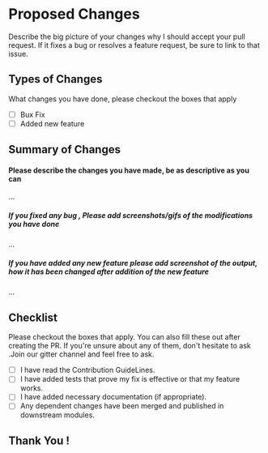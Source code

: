 
# Proposed Changes


Describe the big picture of your changes  why I should accept your pull request. If it fixes a bug or resolves a feature request, be sure to link to that issue.


## Types of Changes
What changes you have done, please  checkout  the boxes that apply

- [ ] Bux Fix
- [ ] Added new feature

## Summary of Changes


#### Please describe the changes you have made, be as descriptive as you can 
 
...


#####  If you fixed any bug , Please add screenshots/gifs of the modifications you have done

...


##### If you have added any new feature please add screenshot of the output, how it has been changed after addition of the new feature

...





## Checklist
Please checkout the boxes that apply. You can also fill these out after creating the PR. If you're unsure about any of them, don't hesitate to ask .Join our gitter channel and feel free to ask.

- [ ]  I  have  read the Contribution GuideLines.
- [ ] I have added tests that prove my fix is effective or that my feature works.
- [ ] I have added necessary documentation (if appropriate).
- [ ] Any dependent changes have been merged and published in downstream modules.

## Thank You !



